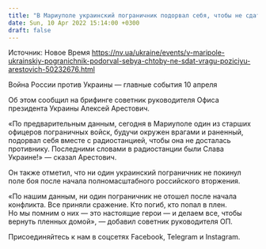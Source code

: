 ```yaml
---
title: "В Мариуполе украинский пограничник подорвал себя, чтобы не сдать врагу позицию — Арестович"
date: Sun, 10 Apr 2022 15:14:00 +0300
draft: false
---
```

Источник: Новое Время https://nv.ua/ukraine/events/v-maripole-ukrainskiy-pogranichnik-podorval-sebya-chtoby-ne-sdat-vragu-poziciyu-arestovich-50232676.html


Война России против Украины — главные события 10 апреля

Об этом сообщил на брифинге советник руководителя Офиса президента Украины Алексей Арестович.

«По предварительным данным, сегодня в Мариуполе один из старших офицеров пограничных войск, будучи окружен врагами и раненный, подорвал себя вместе с радиостанцией, чтобы она не досталась противнику. Последними словами в радиостанции были Слава Украине!» — сказал Арестович.

Он также отметил, что ни один украинский пограничник не покинул поле боя после начала полномасштабного российского вторжения.

«По нашим данным, ни один пограничник не отошел после начала конфликта. Все приняли сражение. Кто погиб, кто попал в плен. Но мы помним о них — это настоящие герои — и делаем все, чтобы вернуть пленных домой», — добавил советник руководителя ОП.

Присоединяйтесь к нам в соцсетях Facebook, Telegram и Instagram.

